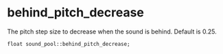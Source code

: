 # behind_pitch_decrease
The pitch step size to decrease when the sound is behind. Default is 0.25.

`float sound_pool::behind_pitch_decrease;`
